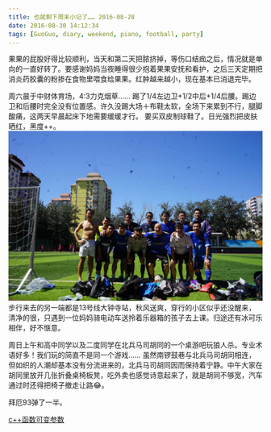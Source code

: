 ```yaml
---
title: 也就剩下周末小记了…… 2016-08-28
date: 2016-08-30 14:12:34
tags: [GuoGuo, diary, weekend, piano, football, party]
---
```

果果的屁股好得比较顺利，当天和第二天把脓挤掉，等伤口结痂之后，情况就是单向的一直好转了。要感谢妈妈当夜睡得很少抱着果果安抚和看护，之后三天定期把消炎药胶囊的粉掺在食物里喂食给果果。红肿越来越小，现在基本已消退完毕。

周六晨于中财体育场，4:3力克烟草…… 踢了1/4左边卫+1/2中后+1/4后腰。踢边卫和后腰时完全没有位置感。许久没踢大场＋布鞋太软，全场下来累到不行，腿脚酸痛，这两天早晨起床下地需要缓缓才行。
要买双皮制球鞋了。日光强烈把皮肤晒红，黑度++。
![赛后合影](https://raw.githubusercontent.com/veslam/blog/master/res/20160828_01_Weekend.jpg)
步行来去的另一端都是13号线大钟寺站，秋风送爽，穿行的小区似乎还没醒来，清净的很，只遇到一位妈妈骑电动车送拎着乐器箱的孩子去上课。归途还有冰可乐相伴，好不惬意。

周日上午和高中同学以及二度同学在北兵马司胡同的一个桌游吧玩狼人杀。专业术语好多！我们玩的简直不是同一个游戏……
虽然南锣鼓巷与北兵马司胡同相连，但如织的人潮却基本没有分流进来的，北兵马司胡同因而保持着宁静。中午大家在胡同里放开几张折叠桌椅板凳，吃外卖也感觉诗意起来了，就是胡同不够宽，汽车通过时还得把椅子撤走让路😂。

拜厄93弹了一半。

[c++函数可变参数](http://blog.csdn.net/weiwangchao_/article/details/4857567)